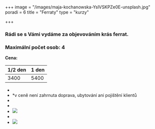 +++
image = "/images/maja-kochanowska-YslVSKPZe0E-unsplash.jpg"
poradi = 6
title = "Ferraty"
type = "kurzy"

+++
### Rádi se s Vámi vydáme za objevováním krás ferrat.

### Maximální počet osob: 4

**Cena:**

| 1/2 den | 1 den |
| --- | --- |
| 3400 | 5400 |

* &nbsp;
* *v ceně není zahrnuta doprava, ubytování ani pojištění klientů
*  
*  
* ![](/images/klaus-huber-2KpJ7EpccGQ-unsplash.jpg)
* &nbsp;
* ![](/images/maja-kochanowska-EiJQdDI_t_Y-unsplash.jpg)